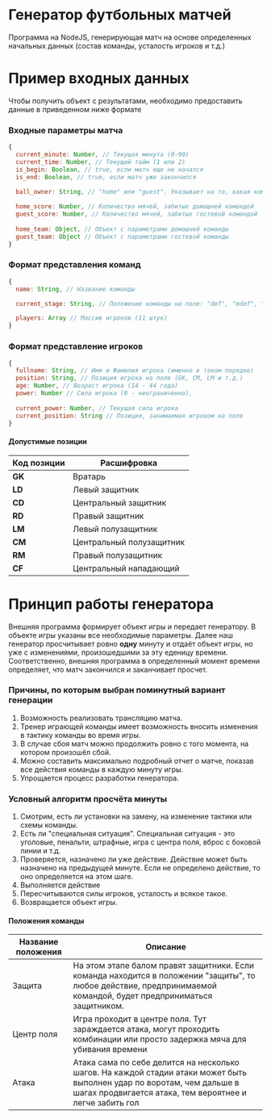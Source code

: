 # Генератор футбольных матчей

Программа на NodeJS, генерирующая матч на основе определенных начальных данных (состав команды, усталость игроков и т.д.)

# Пример входных данных

Чтобы получить объект с результатами, необходимо предоставить данные в приведенном ниже формате

### Входные параметры матча
```Javascript
{
  current_minute: Number, // Текущая минута (0-90)
  current_time: Number, // Текущий тайм (1 или 2)
  is_begin: Boolean, // true, если матч еще не начался
  is_end: Boolean, // true, если матч уже закончился

  ball_owner: String, // "home" или "guest". Указывает на то, какая команда владеет сейчас мячом
  
  home_score: Number, // Количество мячей, забитых домашней командой
  guest_score: Number, // Количество мячей, забитых гостевой командой
  
  home_team: Object, // Объект с параметрами домашней команды
  guest_team: Object // Объект с параметрами гостевой команды 
}
```

### Формат представления команд

```Javascript
{
  name: String, // Название команды

  current_stage: String, // Положение команды на поле: "def", "mdef", "att" или null

  players: Array // Массив игроков (11 штук)
}
```
### Формат представление игроков

```Javascript
{
  fullname: String, // Имя и Фамилия игрока (именно в таком порядке)
  position: String, // Позиция игрока на поле (GK, CM, LM и т.д.)
  age: Number, // Возраст игрока (14 - 44 года)
  power: Number // Сила игрока (0 - неограниченно),
  
  current_power: Number, // Текущая сила игрока
  current_position: String // Позиция, занимаемая игроком на поле
}
```
#### Допустимые позиции
| Код позиции | Расшифровка |
| --- | --- |
| **GK** | Вратарь |
| **LD** | Левый защитник |
| **CD** | Центральный защитник |
| **RD** | Правый защитник |
| **LM** | Левый полузащитник |
| **CM** | Центральный полузащитник |
| **RM** | Правый полузащитник |
| **CF** | Центральный нападающий |

# Принцип работы генератора
Внешняя программа формирует объект игры и передает генератору. В объекте игры указаны все необходимые параметры. Далее наш генератор просчитывает ровно **одну** минуту и отдаёт объект игры, но уже с изменениями, произошедшими за эту еденицу времени. Соответственно, внешняя программа в определенный момент времени определяет, что матч закончился и заканчивает просчет.

### Причины, по которым выбран поминутный вариант генерации
1. Возможность реализовать трансляцию матча.
2. Тренер играющей команды имеет возможность вносить изменения в тактику команды во время игры.
3. В случае сбоя матч можно продолжить ровно с того момента, на котором произошёл сбой.
4. Можно составить максимально подробный отчет о матче, показав все действия команды в каждую минуту игры.
5. Упрощается процесс разработки генератора.

### Условный алгоритм просчёта минуты

1. Смотрим, есть ли установки на замену, на изменение тактики или схемы команды.
2. Есть ли "специальная ситуация". Специальная ситуация - это уголовые, пенальти, штрафные, игра с центра поля, вброс с боковой линии и т.д.
3. Проверяется, назначено ли уже действие. Действие может быть назначено на предыдущей минуте. Если не определено действие, то оно определяется на этом шаге.
4. Выполняется действие
5. Пересчитываются силы игроков, усталость и всякое такое.
6. Возвращается объект игры.

#### Положения команды
| Название положения | Описание |
| --- | --- |
| Защита | На этом этапе балом правят защитники. Если команда находится в положении "защиты", то любое действие, предпринимаемой командой, будет предприниматься защитником. |
| Центр поля | Игра проходит в центре поля. Тут зараждается атака, могут проходить комбинации или просто задержка мяча для убивания времени |
| Атака | Атака сама по себе делится на несколько шагов. На каждой стадии атаки может быть выполнен удар по воротам, чем дальше в шагах продвигается атака, тем вероятнее и легче забить гол |

